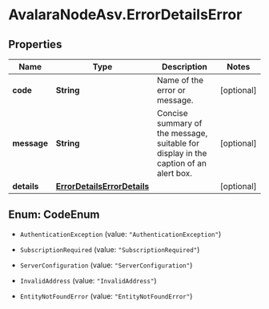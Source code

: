 # AvalaraNodeAsv.ErrorDetailsError

## Properties

Name | Type | Description | Notes
------------ | ------------- | ------------- | -------------
**code** | **String** | Name of the error or message. | [optional] 
**message** | **String** | Concise summary of the message, suitable for display in the caption of an alert box. | [optional] 
**details** | [**ErrorDetailsErrorDetails**](ErrorDetailsErrorDetails.md) |  | [optional] 



## Enum: CodeEnum


* `AuthenticationException` (value: `"AuthenticationException"`)

* `SubscriptionRequired` (value: `"SubscriptionRequired"`)

* `ServerConfiguration` (value: `"ServerConfiguration"`)

* `InvalidAddress` (value: `"InvalidAddress"`)

* `EntityNotFoundError` (value: `"EntityNotFoundError"`)





